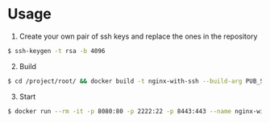 # Usage

1. Create your own pair of ssh keys and replace the ones in the repository

```sh
$ ssh-keygen -t rsa -b 4096
```

2. Build

```sh
$ cd /project/root/ && docker build -t nginx-with-ssh --build-arg PUB_SSH_KEY="$(cat ./id_rsa.pub)" --build-arg USER=nonrootuser .
```

3. Start

```sh
$ docker run --rm -it -p 8080:80 -p 2222:22 -p 8443:443 --name nginx-with-ssh -t nginx-with-ssh:latest
```
